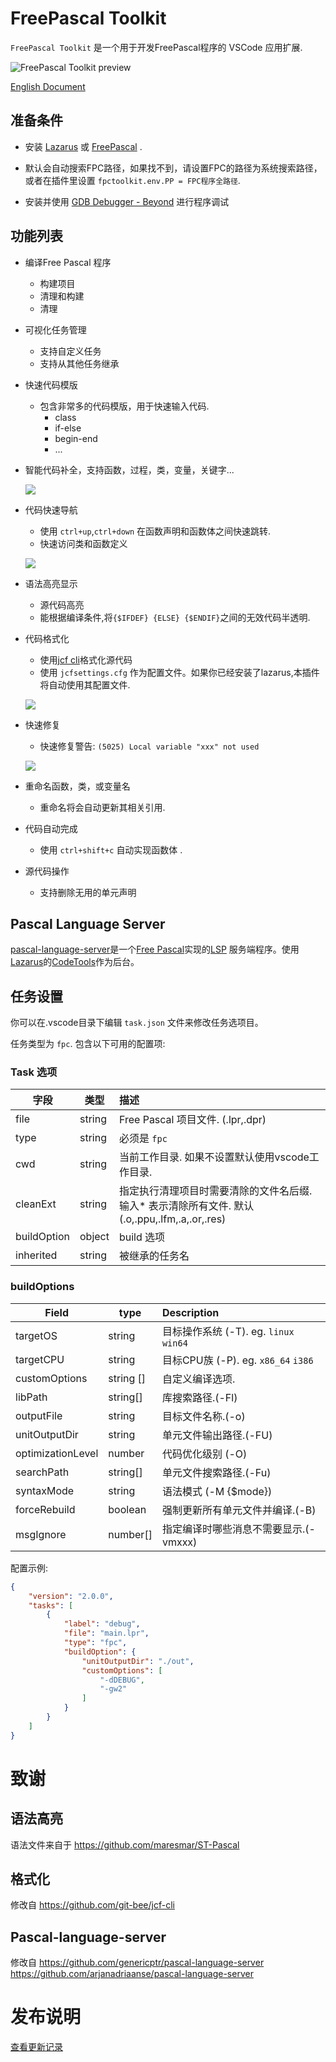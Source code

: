 # FreePascal Toolkit 
`FreePascal Toolkit` 是一个用于开发FreePascal程序的 VSCode 应用扩展.

![FreePascal Toolkit preview](images/doc/fpctoolkit.gif)

[English Document](README.md)
## 准备条件

- 安装 [Lazarus](https://www.lazarus-ide.org/) 或 [FreePascal](https://www.freepascal.org/download.var) . 
- 默认会自动搜索FPC路径，如果找不到，请设置FPC的路径为系统搜索路径，或者在插件里设置 `fpctoolkit.env.PP = FPC程序全路径`. 

- 安装并使用 [GDB Debugger - Beyond](https://marketplace.visualstudio.com/items?itemName=coolchyni.beyond-debug) 进行程序调试

## 功能列表
- 编译Free Pascal 程序
	- 构建项目
	- 清理和构建
	- 清理

- 可视化任务管理
	- 支持自定义任务
	- 支持从其他任务继承
- 快速代码模版
	- 包含非常多的代码模版，用于快速输入代码.
		* class
		* if-else
		* begin-end
		* ... 
- 智能代码补全，支持函数，过程，类，变量，关键字...
 
 	![](images/doc/code-snippets.gif)
 
- 代码快速导航
	- 使用 `ctrl+up`,`ctrl+down` 在函数声明和函数体之间快速跳转.
	- 快速访问类和函数定义
	
	![](images/doc/documentsymbol.gif) 
	
- 语法高亮显示
	- 源代码高亮 
	- 能根据编译条件,将`{$IFDEF} {ELSE} {$ENDIF}`之间的无效代码半透明. 
- 代码格式化 
	
	- 使用[jcf cli](https://github.com/coolchyni/jcf-cli)格式化源代码
	- 使用 `jcfsettings.cfg` 作为配置文件。如果你已经安装了lazarus,本插件将自动使用其配置文件. 
	
	![](images/doc/format.gif) 
	
- 快速修复
	- 快速修复警告: `(5025) Local variable "xxx" not used`
	
	![](images/doc/quickfix.gif) 

- 重命名函数，类，或变量名
	- 重命名将会自动更新其相关引用. 
- 代码自动完成 
	- 使用 `ctrl+shift+c` 自动实现函数体 .
- 源代码操作
	- 支持删除无用的单元声明

## Pascal Language Server 

[pascal-language-server](https://github.com/coolchyni/pascal-language-server)是一个[Free Pascal](https://www.freepascal.org/)实现的[LSP](https://microsoft.github.io/language-server-protocol/) 服务端程序。使用[Lazarus](https://www.lazarus-ide.org/)的[CodeTools](https://wiki.lazarus.freepascal.org/Codetools)作为后台。

## 任务设置

你可以在.vscode目录下编辑 `task.json` 文件来修改任务选项目。

任务类型为 `fpc`. 包含以下可用的配置项:

### Task 选项
字段   | 类型  |  描述  |
------  | ----- |  :-------------
file  | string|Free Pascal 项目文件. (.lpr,.dpr)
type  | string|必须是 `fpc`
cwd   | string|当前工作目录. 如果不设置默认使用vscode工作目录.
cleanExt|string|指定执行清理项目时需要清除的文件名后缀. 输入* 表示清除所有文件. 默认(.o,.ppu,.lfm,.a,.or,.res)
buildOption|object|build 选项
inherited|string| 被继承的任务名

### buildOptions
Field  | type | Description  |
-------| ---- |:---------------
targetOS  | string | 目标操作系统 (-T).  eg. `linux` `win64`
targetCPU |string| 目标CPU族 (-P). eg. `x86_64` `i386`
customOptions|string []| 自定义编译选项.     
libPath|string[]|库搜索路径.(-Fl)
outputFile| string| 目标文件名称.(-o)
unitOutputDir| string|单元文件输出路径.(-FU)
optimizationLevel| number|代码优化级别 (-O)
searchPath| string[]|单元文件搜索路径.(-Fu)
syntaxMode| string|语法模式 (-M {$mode})
forceRebuild| boolean|强制更新所有单元文件并编译.(-B)
msgIgnore|number[]|指定编译时哪些消息不需要显示.(-vmxxx)

配置示例:
~~~ json
{
	"version": "2.0.0",
	"tasks": [
		{
			"label": "debug",
			"file": "main.lpr",
			"type": "fpc",
			"buildOption": {
				"unitOutputDir": "./out",
				"customOptions": [
					"-dDEBUG",
					"-gw2"
				]
			}
		}
	]
}
~~~

# 致谢
## 语法高亮

语法文件来自于 https://github.com/maresmar/ST-Pascal

## 格式化

修改自  https://github.com/git-bee/jcf-cli

## Pascal-language-server

修改自
https://github.com/genericptr/pascal-language-server 
https://github.com/arjanadriaanse/pascal-language-server

# 发布说明

[查看更新记录](CHANGELOG.md)


